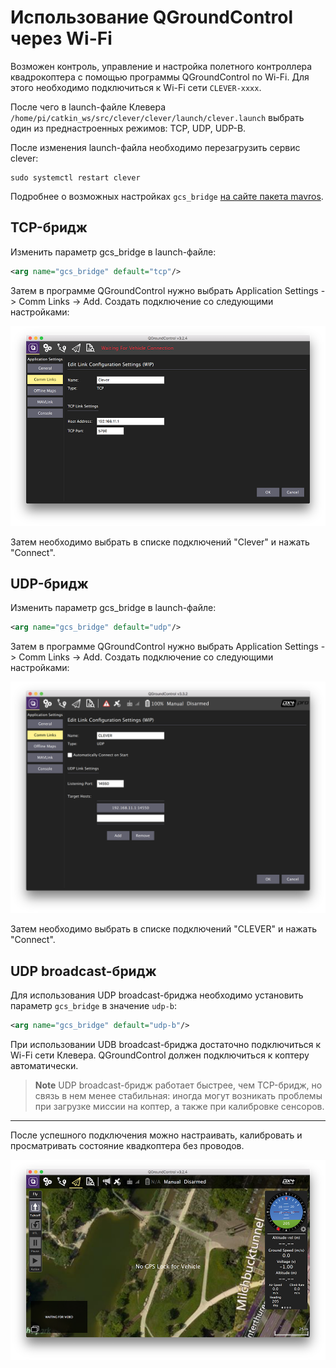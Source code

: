 Использование QGroundControl через Wi-Fi
===

Возможен контроль, управление и настройка полетного контроллера квадрокоптера с помощью программы QGroundControl по Wi-Fi.
Для этого необходимо подключиться к Wi-Fi сети `CLEVER-xxxx`.

После чего в launch-файле Клевера `/home/pi/catkin_ws/src/clever/clever/launch/clever.launch` выбрать один из преднастроенных режимов: TCP, UDP, UDP-B.

После изменения launch-файла необходимо перезагрузить сервис clever:

```(bash)
sudo systemctl restart clever
```

Подробнее о возможных настройках `gcs_bridge` [на сайте пакета mavros](http://wiki.ros.org/mavros#Connection_URL).

TCP-бридж
---

Изменить параметр gcs_bridge в launch-файле:
```xml
<arg name="gcs_bridge" default="tcp"/>
```

Затем в программе QGroundControl нужно выбрать Application Settings -> Comm Links -> Add. Создать подключение со следующими настройками:

![](assets/bridge_tcp.png)

Затем необходимо выбрать в списке подключений "Clever" и нажать "Connect".

UDP-бридж
---

Изменить параметр gcs_bridge в launch-файле:
```xml
<arg name="gcs_bridge" default="udp"/>
```

Затем в программе QGroundControl нужно выбрать Application Settings -> Comm Links -> Add. Создать подключение со следующими настройками:

![](assets/bridge_udp.png)

Затем необходимо выбрать в списке подключений "CLEVER" и нажать "Connect".

UDP broadcast-бридж
---

Для использования UDP broadcast-бриджа необходимо установить параметр `gcs_bridge` в значение `udp-b`:

```xml
<arg name="gcs_bridge" default="udp-b"/>
```

При использовании UDB broadcast-бриджа достаточно подключиться к Wi-Fi сети Клевера. QGroundControl должен подключиться к коптеру автоматически.

> **Note** UDP broadcast-бридж работает быстрее, чем TCP-бридж, но связь в нем менее стабильная: иногда могут возникать проблемы при загрузке миссии на коптер, а также при калибровке сенсоров.

___
После успешного подключения можно настраивать, калибровать и просматривать состояние квадкоптера без проводов.

![](assets/qground.png)